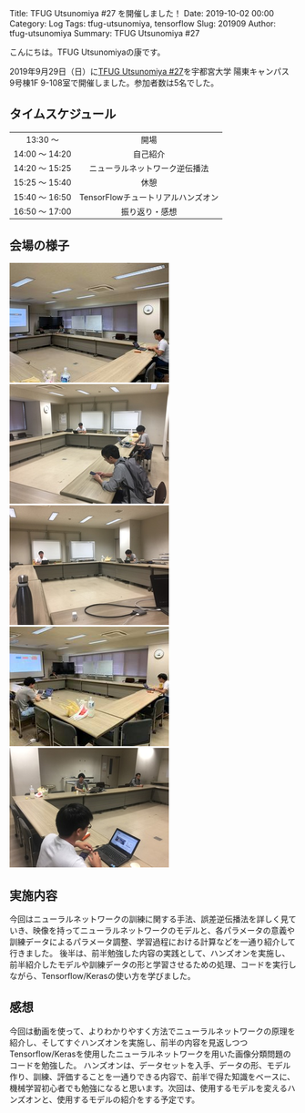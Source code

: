Title: TFUG Utsunomiya #27 を開催しました！
Date: 2019-10-02 00:00
Category: Log
Tags: tfug-utsunomiya, tensorflow
Slug: 201909
Author: tfug-utsunomiya
Summary: TFUG Utsunomiya #27 

こんにちは。TFUG Utsunomiyaの康です。

2019年9月29日（日）に[TFUG Utsunomiya #27](https://tfug-utsunomiya.connpass.com/event/145567/)を宇都宮大学 陽東キャンパス 9号棟1F 9-108室で開催しました。参加者数は5名でした。

## タイムスケジュール

|||
|:-:|:-:|
|13:30 〜 |開場|
|14:00 〜 14:20|自己紹介|
|14:20 〜 15:25|ニューラルネットワーク逆伝播法|
|15:25 〜 15:40|休憩|
|15:40 〜 16:50|TensorFlowチュートリアルハンズオン|
|16:50 〜 17:00|振り返り・感想|

## 会場の様子

![](/images/2019-09-29-00.jpg) ![](/images/2019-09-29-01.jpg) ![](/images/2019-09-29-02.jpg) ![](/images/2019-09-29-03.jpg) ![](/images/2019-09-29-04.jpg) 

## 実施内容

今回はニューラルネットワークの訓練に関する手法、誤差逆伝播法を詳しく見ていき、映像を持ってニューラルネットワークのモデルと、各パラメータの意義や訓練データによるパラメータ調整、学習過程における計算などを一通り紹介して行きました。
後半は、前半勉強した内容の実践として、ハンズオンを実施し、前半紹介したモデルや訓練データの形と学習させるための処理、コードを実行しながら、Tensorflow/Kerasの使い方を学びました。

## 感想

今回は動画を使って、よりわかりやすく方法でニューラルネットワークの原理を紹介し、そしてすぐハンズオンを実施し、前半の内容を見返しつつTensorflow/Kerasを使用したニューラルネットワークを用いた画像分類問題のコードを勉強した。
ハンズオンは、データセットを入手、データの形、モデル作り、訓練、評価することを一通りできる内容で、前半で得た知識をベースに、機械学習初心者でも勉強になると思います。次回は、使用するモデルを変えるハンズオンと、使用するモデルの紹介をする予定です。
